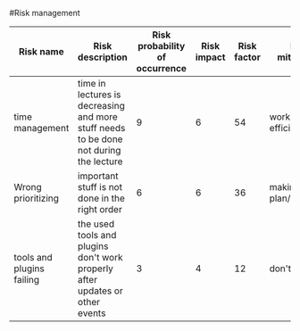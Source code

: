 #Risk management

Risk name | Risk description | Risk probability of occurrence | Risk impact | Risk factor | Risk mitigation | Person of Charge 
-------- | -------- | -------- | -------- | -------- | -------- | --------
time management | time in lectures is decreasing and more stuff needs to be done not during the lecture | 9 | 6 | 54 | working more efficiently | all 
Wrong prioritizing   | important stuff is not done in the right order   | 6   | 6   | 36  | making a plan/schedule   |  all
tools and plugins failing   | the used tools and plugins don't work properly after updates or other events   | 3   | 4   | 12  | don't update   |  all


